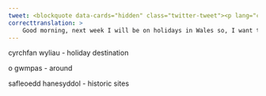 ```yaml
---
tweet: <blockquote data-cards="hidden" class="twitter-tweet"><p lang="cy" dir="ltr">Bore da, wythnos nesa bydda i&#39;n ar wyliau yng Nghymru felly, dw i&#39;m moyn gwybod &#39;ble mae eich hoff gyrchfannau gwyliau yng Nghymru?&#39;<br><br>Bydda i&#39;n o gwmpas Penrhyn Gŵyr a Bentywyn. Gobeithio, dw i&#39;n gallu ymweld â rhai safleoedd hanesyddol! <a href="https://t.co/W3KH1sfs6d">pic.twitter.com/W3KH1sfs6d</a></p>&mdash; TheWelshHistorian (@HistorianWelsh) <a href="https://twitter.com/HistorianWelsh/status/1289486026696605698?ref_src=twsrc%5Etfw">August 1, 2020</a></blockquote> <script async src="https://platform.twitter.com/widgets.js" charset="utf-8"></script>
correcttranslation: >
    Good morning, next week I will be on holidays in Wales so, I want to know where are your favourite holiday destinations in Wales? I will be around the Gower and Pendine. Hopefully, I can visit some historic sites!
---
```

cyrchfan wyliau - holiday destination

o gwmpas - around

safleoedd hanesyddol - historic sites